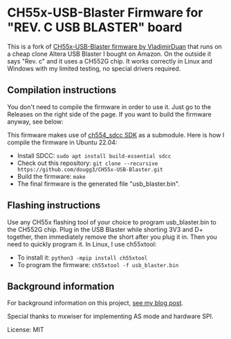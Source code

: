 # CH55x-USB-Blaster Firmware for "REV. C USB BLASTER" board

This is a fork of [CH55x-USB-Blaster firmware by VladimirDuan](https://github.com/VladimirDuan/CH55x-USB-Blaster) that runs on a cheap clone Altera USB Blaster I bought on Amazon. On the outside it says "Rev. c" and it uses a CH552G chip. It works correctly in Linux and Windows with my limited testing, no special drivers required.

## Compilation instructions

You don't need to compile the firmware in order to use it. Just go to the Releases on the right side of the page. If you want to build the firmware anyway, see below:

This firmware makes use of [ch554_sdcc SDK](https://github.com/Blinkinlabs/ch554_sdcc) as a submodule. Here is how I compile the firmware in Ubuntu 22.04:

- Install SDCC: `sudo apt install build-essential sdcc`
- Check out this repository: `git clone --recursive https://github.com/dougg3/CH55x-USB-Blaster.git`
- Build the firmware: `make`
- The final firmware is the generated file "usb_blaster.bin".

## Flashing instructions

Use any CH55x flashing tool of your choice to program usb_blaster.bin to the CH552G chip. Plug in the USB Blaster while shorting 3V3 and D+ together, then immediately remove the short after you plug it in. Then you need to quickly program it. In Linux, I use ch55xtool:

- To install it: `python3 -mpip install ch55xtool`
- To program the firmware: `ch55xtool -f usb_blaster.bin`

## Background information

For background information on this project, [see my blog post](https://www.downtowndougbrown.com/2024/06/fixing-a-knockoff-altera-usb-blaster-that-never-worked/).

Special thanks to mxwiser for implementing AS mode and hardware SPI.

License: MIT
